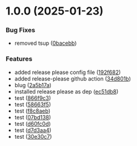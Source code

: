 # 1.0.0 (2025-01-23)


### Bug Fixes

* removed tsup ([0bacebb](https://github.com/ZCodeTemplates/npm-pkg-template/commit/0bacebb956c4ef7a8a2e074642c93a2c601b6b6f))


### Features

* added release please config file ([192f682](https://github.com/ZCodeTemplates/npm-pkg-template/commit/192f6823247bba78ca8625c80f74aac4c1b00bd5))
* added release-please github action ([34d801b](https://github.com/ZCodeTemplates/npm-pkg-template/commit/34d801bd0218caa1e5d50a65a9dbb75b86899078))
* blug ([2a5b17a](https://github.com/ZCodeTemplates/npm-pkg-template/commit/2a5b17a2e9ee91ef8f3eb3d919a12cebf3b42f05))
* installed release please as dep ([ec51db8](https://github.com/ZCodeTemplates/npm-pkg-template/commit/ec51db856bdba5037f0f39af57ec6dd00c5dc185))
* test ([866f9c3](https://github.com/ZCodeTemplates/npm-pkg-template/commit/866f9c318d3bac0777534c2331bd26602993f8c0))
* test ([58663f5](https://github.com/ZCodeTemplates/npm-pkg-template/commit/58663f54041b90aa5a42df11c5542952c15dd3cc))
* test ([f8c8aeb](https://github.com/ZCodeTemplates/npm-pkg-template/commit/f8c8aeb64e73e2e1f7e75d7bbd60aaec1049d76b))
* test ([07bd138](https://github.com/ZCodeTemplates/npm-pkg-template/commit/07bd13807df063c699bf196f1b1b659f4df0b1d4))
* test ([d60fc0d](https://github.com/ZCodeTemplates/npm-pkg-template/commit/d60fc0d606840ae90d91b311bec1dac0f1d65ce7))
* test ([d7d3aa4](https://github.com/ZCodeTemplates/npm-pkg-template/commit/d7d3aa410bf1e0c3deef4e5bf0e840eeb42d74ef))
* test ([30e30c7](https://github.com/ZCodeTemplates/npm-pkg-template/commit/30e30c7292d97168e72d9a484b9867d8edf41c80))



